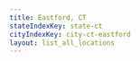 ```yaml
---
title: Eastford, CT
stateIndexKey: state-ct
cityIndexKey: city-ct-eastford
layout: list_all_locations
---
```

